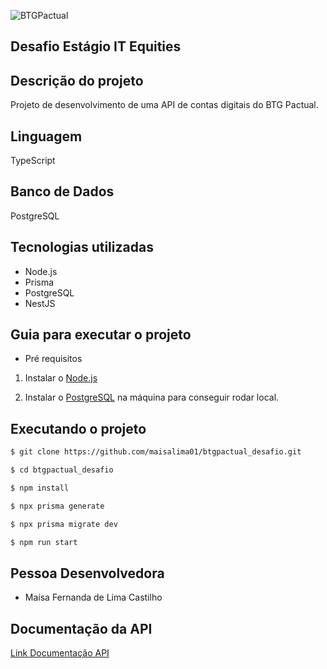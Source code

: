 ![BTGPactual](https://logodownload.org/wp-content/uploads/2014/07/btg-pactual-logo-5.png)


## **Desafio Estágio IT Equities** ##

## **Descrição do projeto**

Projeto de desenvolvimento de uma API de contas digitais do BTG Pactual. 

## **Linguagem**

TypeScript

## **Banco de Dados**

PostgreSQL

## **Tecnologias utilizadas**

* Node.js
* Prisma
* PostgreSQL
* NestJS

## **Guia para executar o projeto**

* Pré requisitos

1. Instalar o [Node.js](https://nodejs.org/en/download)

2. Instalar o [PostgreSQL](https://www.postgresql.org/download/) na máquina para conseguir rodar local.

## **Executando o projeto**

```bash
$ git clone https://github.com/maisalima01/btgpactual_desafio.git
```
```bash
$ cd btgpactual_desafio
```
```bash
$ npm install
```
```bash
$ npx prisma generate
```
```bash
$ npx prisma migrate dev
```
```bash
$ npm run start
```

## **Pessoa Desenvolvedora**

- Maísa Fernanda de Lima Castilho

## **Documentação da API**

<a href="https://documenter.getpostman.com/view/23970320/2s847PKVYF">Link Documentação API</a>
